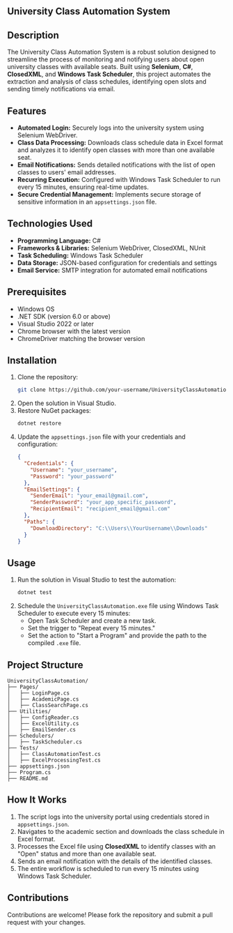## University Class Automation System

## Description
The University Class Automation System is a robust solution designed to streamline the process of monitoring and notifying users about open university classes with available seats. Built using **Selenium**, **C#**, **ClosedXML**, and **Windows Task Scheduler**, this project automates the extraction and analysis of class schedules, identifying open slots and sending timely notifications via email.

## Features
- **Automated Login:** Securely logs into the university system using Selenium WebDriver.
- **Class Data Processing:** Downloads class schedule data in Excel format and analyzes it to identify open classes with more than one available seat.
- **Email Notifications:** Sends detailed notifications with the list of open classes to users' email addresses.
- **Recurring Execution:** Configured with Windows Task Scheduler to run every 15 minutes, ensuring real-time updates.
- **Secure Credential Management:** Implements secure storage of sensitive information in an `appsettings.json` file.

## Technologies Used
- **Programming Language:** C#
- **Frameworks & Libraries:** Selenium WebDriver, ClosedXML, NUnit
- **Task Scheduling:** Windows Task Scheduler
- **Data Storage:** JSON-based configuration for credentials and settings
- **Email Service:** SMTP integration for automated email notifications

## Prerequisites
- Windows OS
- .NET SDK (version 6.0 or above)
- Visual Studio 2022 or later
- Chrome browser with the latest version
- ChromeDriver matching the browser version

## Installation
1. Clone the repository:
   ```bash
   git clone https://github.com/your-username/UniversityClassAutomation.git
   ```
2. Open the solution in Visual Studio.
3. Restore NuGet packages:
   ```bash
   dotnet restore
   ```
4. Update the `appsettings.json` file with your credentials and configuration:
   ```json
   {
     "Credentials": {
       "Username": "your_username",
       "Password": "your_password"
     },
     "EmailSettings": {
       "SenderEmail": "your_email@gmail.com",
       "SenderPassword": "your_app_specific_password",
       "RecipientEmail": "recipient_email@gmail.com"
     },
     "Paths": {
       "DownloadDirectory": "C:\\Users\\YourUsername\\Downloads"
     }
   }
   ```

## Usage
1. Run the solution in Visual Studio to test the automation:
   ```bash
   dotnet test
   ```
2. Schedule the `UniversityClassAutomation.exe` file using Windows Task Scheduler to execute every 15 minutes:
   - Open Task Scheduler and create a new task.
   - Set the trigger to "Repeat every 15 minutes."
   - Set the action to "Start a Program" and provide the path to the compiled `.exe` file.

## Project Structure
```
UniversityClassAutomation/
├── Pages/
│   ├── LoginPage.cs
│   ├── AcademicPage.cs
│   ├── ClassSearchPage.cs
├── Utilities/
│   ├── ConfigReader.cs
│   ├── ExcelUtility.cs
│   ├── EmailSender.cs
├── Schedulers/
│   ├── TaskScheduler.cs
├── Tests/
│   ├── ClassAutomationTest.cs
│   ├── ExcelProcessingTest.cs
├── appsettings.json
├── Program.cs
├── README.md
```

## How It Works
1. The script logs into the university portal using credentials stored in `appsettings.json`.
2. Navigates to the academic section and downloads the class schedule in Excel format.
3. Processes the Excel file using **ClosedXML** to identify classes with an "Open" status and more than one available seat.
4. Sends an email notification with the details of the identified classes.
5. The entire workflow is scheduled to run every 15 minutes using Windows Task Scheduler.

## Contributions
Contributions are welcome! Please fork the repository and submit a pull request with your changes.
